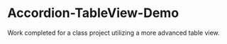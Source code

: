 Accordion-TableView-Demo
========================

Work completed for a class project utilizing a more advanced table view.

